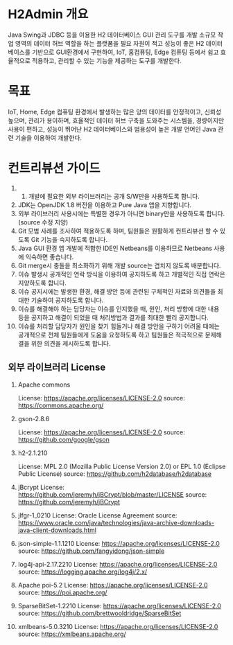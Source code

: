 # H2Admin 개요
Java Swing과 JDBC 등을 이용한 H2 데이터베이스 GUI 관리 도구를 개발
  소규모 작업 영역의 데이터 허브 역할을 하는 플랫폼을 필요 자원이 적고 성능이 좋은 H2 데이터베이스를 기반으로 GUI환경에서 구현하여, IoT, 홈컴퓨팅, Edge 컴퓨팅 등에서 쉽고 효율적으로 적용하고, 관리할 수 있는 기능을 제공하는 도구를 개발한다.
  
# 목표
IoT, Home, Edge 컴퓨팅 환경에서 발생하는 많은 양의 데이터를 안정적이고, 신뢰성 높으며, 관리가 용이하며, 효율적인 데이터 허브 구축을 도와주는 시스템을, 경량이지만 사용이 편하고, 성능이 뛰어난 H2 데이터베이스와 범용성이 높은 개발 언어인 Java 관련 기술을 이용하여 개발한다.

# 컨트리뷰션 가이드
1.	1.	개발에 필요한 외부 라이브러리는 공개 S/W만을 사용하도록 합니다.
2.	JDK는 OpenJDK 1.8 버전을 이용하고 Pure Java 앱을 지향합니다.
3.	외부 라이브러리 사용시에는 특별한 경우가 아니면 binary만을 사용하도록 합니다. (source 수정 지양)
4.	Git 모범 사례를 조사하여 적용하도록 하며, 팀원들은 원활하게 컨트리뷰션 할 수 있도록 Git 기능을 숙지하도록 합니다.
5.	Java GUI 환경 앱 개발에 적합한 IDE인 Netbeans를 이용하므로 Netbeans 사용에 익숙하면 좋습니다.
6.	Git merge시 충돌을 최소화하기 위해 개발 source는 겹치지 않도록 배분합니다.
7.	이슈 발생시 공개적인 연락 방식을 이용하여 공지하도록 하고 개별적인 직접 연락은 지양하도록 합니다.
8.	이슈 공지시에는 발생한 환경, 해결 방안 등에 관련된 구체적인 자료와 의견들을 최대한 기술하여 공지하도록 합니다.
9.	이슈를 해결해야 하는 담당자는 이슈를 인지했을 때, 원인, 처리 방향에 대한 내용 등을 공지하고 해결이 되었을 때 처리방법과 결과를 최대한 빨리 공지합니다.
10.	이슈를 처리할 담당자가 원인을 찾기 힘들거나 해결 방안을 구하기 어려울 때에는 공개적으로 전체 팀원들에게 도움을 요청하도록 하고 팀원들은 적극적으로 문제해결을 위한 의견을 제시하도록 합니다.

## 외부 라이브러리 License

1.	Apache commons

      License: https://apache.org/licenses/LICENSE-2.0
      source: https://commons.apache.org/
      
2.	gson-2.8.6

      License: https://apache.org/licenses/LICENSE-2.0
      source: https://github.com/google/gson
      
3.	h2-2.1.210

      License: MPL 2.0 (Mozilla Public License Version 2.0) or EPL 1.0 (Eclipse Public License)
      source: https://github.com/h2database/h2database
      
4.	jBcrypt 
      License: https://github.com/jeremyh/jBCrypt/blob/master/LICENSE
      source: https://github.com/jeremyh/jBCrypt
      
5.	jlfgr-1_0210 
      License: Oracle License Agreement
      source: https://www.oracle.com/java/technologies/java-archive-downloads-java-client-downloads.html
      
6.	json-simple-1.1.1210 
      License: https://apache.org/licenses/LICENSE-2.0
      source: https://github.com/fangyidong/json-simple
      
7.	log4j-api-2.17.2210 
      License: https://apache.org/licenses/LICENSE-2.0
      source: https://logging.apache.org/log4j/2.x/
      
8.	Apache poi-5.2 
      License: https://apache.org/licenses/LICENSE-2.0
      source: https://poi.apache.org/
      
9.	SparseBitSet-1.2210 
      License: https://apache.org/licenses/LICENSE-2.0
      source: https://github.com/brettwooldridge/SparseBitSet
      
10.	xmlbeans-5.0.3210 
      License: https://apache.org/licenses/LICENSE-2.0
      source: https://xmlbeans.apache.org/

